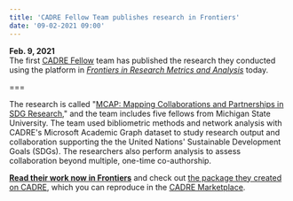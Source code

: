 ```yaml
---
title: 'CADRE Fellow Team publishes research in Frontiers'
date: '09-02-2021 09:00'
---
```


**Feb. 9, 2021**  
The first [CADRE Fellow](https://cadre.iu.edu/work-with-us/cadre-fellowship) team has published the research they conducted using the platform in _[Frontiers in Research Metrics and Analysis](https://www.frontiersin.org/articles/10.3389/frma.2020.612442/full)_ today.

===

The research is called "[MCAP: Mapping Collaborations and Partnerships in SDG Research](https://cadre.iu.edu/fellows/mapping-collaborations-and-partnerships-in-sdg-research)," and the team includes five fellows from Michigan State University. The team used bibliometric methods and network analysis with CADRE's Microsoft Academic Graph dataset to study research output and collaboration supporting the the United Nations' Sustainable Development Goals (SDGs). The researchers also perform analysis to assess collaboration beyond multiple, one-time co-authorship. 

**[Read their work now in Frontiers](https://www.frontiersin.org/articles/10.3389/frma.2020.612442/full)** and check out [the package they created on CADRE](https://cadre.iu.edu/resources/dois/sdg-research), which you can reproduce in the [CADRE Marketplace](https://cadre.iu.edu/gateway/profile).